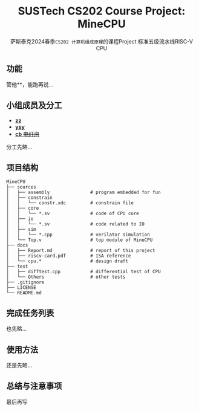<div align=center>

# SUSTech CS202 Course Project: MineCPU

萨斯泰克2024春季`CS202 计算机组成原理`的课程Project 标准五级流水线RISC-V CPU

</div>

## 功能

管他**，能跑再说...

## 小组成员及分工

 - [**zz**](https://github.com/wLUOw)
 - [**ysy**](https://github.com/Yao1OoO)
 - [**cb** ~~电灯泡~~](https://github.com/chanbengz)

分工先略...

## 项目结构

```
MineCPU
├── sources                                              
│   ├── assembly               # program embedded for fun
│   ├── constrain
│   │   └── constr.xdc         # constrain file
│   ├── core
│   │   └── *.sv               # code of CPU core
│   ├── io
│   │   └── *.sv               # code related to IO
│   ├── sim
│   │   └── *.cpp              # verilator simulation
│   └── Top.v                  # top module of MineCPU
├── docs
│   ├── Report.md              # report of this project
│   ├── riscv-card.pdf         # ISA reference
│   └── cpu.*                  # design draft
├── test
│   ├── difftest.cpp           # differential test of CPU
│   └── Others                 # other tests
├── .gitignore
├── LICENSE
└── README.md
```

## 完成任务列表

也先略...

## 使用方法

还是先略...

## 总结与注意事项

最后再写
